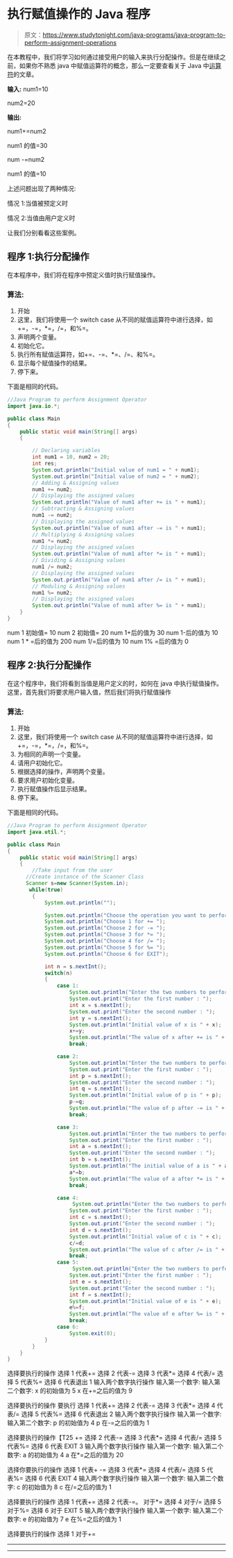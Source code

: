 # 执行赋值操作的 Java 程序

> 原文：<https://www.studytonight.com/java-programs/java-program-to-perform-assignment-operations>

在本教程中，我们将学习如何通过接受用户的输入来执行分配操作。但是在继续之前，如果你不熟悉 java 中赋值运算符的概念，那么一定要查看关于 Java 中[运算符](https://www.studytonight.com/java/operators-in-java.php)的文章。

**输入:** num1=10

num2=20

**输出:**

num1+=num2

num1 的值=30

num -=num2

num1 的值=10

上述问题出现了两种情况:

情况 1:当值被预定义时

情况 2:当值由用户定义时

让我们分别看看这些案例。

## 程序 1:执行分配操作

在本程序中，我们将在程序中预定义值时执行赋值操作。

### 算法:

1.  开始
2.  这里，我们将使用一个 switch case 从不同的赋值运算符中进行选择，如+=，-=，*=，/=，和%=。
3.  声明两个变量。
4.  初始化它。
5.  执行所有赋值运算符，如+=、-=、*=、/=、和%=。
6.  显示每个赋值操作的结果。
7.  停下来。

下面是相同的代码。

```java
//Java Program to perform Assignment Operator
import java.io.*; 

public class Main
{ 
    public static void main(String[] args) 
    { 

        // Declaring variables 
        int num1 = 10, num2 = 20; 
        int res;
        System.out.println("Initial value of num1 = " + num1); 
        System.out.println("Initial value of num2 = " + num2); 
        // Adding & Assigning values 
        num1 += num2; 
        // Displaying the assigned values 
        System.out.println("Value of num1 after += is " + num1);
        // Subtracting & Assigning values 
        num1 -= num2; 
        // Displaying the assigned values 
        System.out.println("Value of num1 after -= is " + num1);
        // Multiplying & Assigning values 
        num1 *= num2; 
        // Displaying the assigned values 
        System.out.println("Value of num1 after *= is " + num1);
        // Dividing & Assigning values 
        num1 /= num2; 
        // Displaying the assigned values 
        System.out.println("Value of num1 after /= is " + num1);
        // Moduling & Assigning values 
        num1 %= num2; 
        // Displaying the assigned values 
        System.out.println("Value of num1 after %= is " + num1); 
    } 
} 
```

num 1 初始值= 10
num 2 初始值= 20
num 1+后的值为 30
num 1-后的值为 10
num 1 * =后的值为 200
num 1/=后的值为 10
num 1% =后的值为 0

## 程序 2:执行分配操作

在这个程序中，我们将看到当值是用户定义的时，如何在 java 中执行赋值操作。这里，首先我们将要求用户输入值，然后我们将执行赋值操作

### 算法:

1.  开始
2.  这里，我们将使用一个 switch case 从不同的赋值运算符中进行选择，如+=，-=，*=，/=，和%=。
3.  为相同的声明一个变量。
4.  请用户初始化它。
5.  根据选择的操作，声明两个变量。
6.  要求用户初始化变量。
7.  执行赋值操作后显示结果。
8.  停下来。

下面是相同的代码。

```java
//Java Program to perform Assignment Operator
import java.util.*; 

public class Main
{ 
    public static void main(String[] args) 
    { 
        //Take input from the user
      //Create instance of the Scanner Class
      Scanner s=new Scanner(System.in);
       while(true)
        {
            System.out.println("");

            System.out.println("Choose the operation you want to perform ");
            System.out.println("Choose 1 for += ");
            System.out.println("Choose 2 for -= ");
            System.out.println("Choose 3 for *= ");
            System.out.println("Choose 4 for /= ");
            System.out.println("Choose 5 for %= ");
            System.out.println("Choose 6 for EXIT");

            int n = s.nextInt();
            switch(n)
            {
                case 1:
                    System.out.println("Enter the two numbers to perform operations ");
                    System.out.print("Enter the first number : ");
                    int x = s.nextInt();
                    System.out.print("Enter the second number : ");
                    int y = s.nextInt();
                    System.out.println("Initial value of x is " + x);
                    x+=y;
                    System.out.println("The value of x after += is " + x);
                    break;

                case 2:
                    System.out.println("Enter the two numbers to perform operations ");
                    System.out.print("Enter the first number : ");
                    int p = s.nextInt();
                    System.out.print("Enter the second number : ");
                    int q = s.nextInt();
                    System.out.println("Initial value of p is " + p);
                    p-=q;
                    System.out.println("The value of p after -= is " + p);
                    break;

                case 3:
                    System.out.println("Enter the two numbers to perform operations ");
                    System.out.print("Enter the first number : ");
                    int a = s.nextInt();
                    System.out.print("Enter the second number : ");
                    int b = s.nextInt();
                    System.out.println("The initial value of a is " + a);
                    a*=b;
                    System.out.println("The value of a after *= is " + a); 
                    break;

                case 4:
                     System.out.println("Enter the two numbers to perform operations ");
                    System.out.print("Enter the first number : ");
                    int c = s.nextInt();
                    System.out.print("Enter the second number : ");
                    int d = s.nextInt();
                    System.out.println("Initial value of c is " + c);
                    c/=d;
                    System.out.println("The value of c after /= is " + c); 
                    break;
                case 5:
                     System.out.println("Enter the two numbers to perform operations ");
                    System.out.print("Enter the first number : ");
                    int e = s.nextInt();
                    System.out.print("Enter the second number : ");
                    int f = s.nextInt();
                    System.out.println("Initial value of e is " + e);
                    e%=f;
                    System.out.println("The value of e after %= is " + e); 
                    break;
                case 6:
                    System.exit(0);
            }
        }
    } 
} 
```

选择要执行的操作
选择 1 代表+=
选择 2 代表-=
选择 3 代表*=
选择 4 代表/=
选择 5 代表%=
选择 6 代表退出
1
输入两个数字执行操作
输入第一个数字:
输入第二个数字:
x 的初始值为 5
x 在+=之后的值为 9

选择要执行的操作 要执行
选择 1 代表+=
选择 2 代表-=
选择 3 代表*=
选择 4 代表/=
选择 5 代表%=
选择 6 代表退出
2
输入两个数字执行操作
输入第一个数字:
输入第二个数字:
p 的初始值为 4
p 在-=之后的值为 1

选择要执行的操作【T25 +=
选择 2 代表-=
选择 3 代表*=
选择 4 代表/=
选择 5 代表%=
选择 6 代表 EXIT
3
输入两个数字执行操作
输入第一个数字:
输入第二个数字:
a 的初始值为 4
a 在*=之后的值为 20

选择你要执行的操作
选择 1 代表+ -=
选择 3 代表*=
选择 4 代表/=
选择 5 代表%=
选择 6 代表 EXIT
4
输入两个数字执行操作
输入第一个数字:
输入第二个数字:
c 的初始值为 8
c 在/=之后的值为 1

选择要执行的操作
选择 1 代表+=
选择 2 代表-=。 对于*=
选择 4 对于/=
选择 5 对于%=
选择 6 对于 EXIT
5
输入两个数字执行操作
输入第一个数字:
输入第二个数字:
e 的初始值为 7
e 在%=之后的值为 1

选择要执行的操作
选择 1 对于+=

* * *

* * *